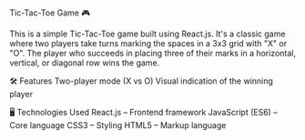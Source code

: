 Tic-Tac-Toe Game 🎮


This is a simple Tic-Tac-Toe game built using React.js. It's a classic game where two players take turns marking the spaces in a 3x3 grid with "X" or "O". The player who succeeds in placing three of their marks in a horizontal, vertical, or diagonal row wins the game.


🛠 Features
Two-player mode (X vs O)
Visual indication of the winning player


🖥️ Technologies Used
React.js – Frontend framework
JavaScript (ES6) – Core language
CSS3 – Styling
HTML5 – Markup language
